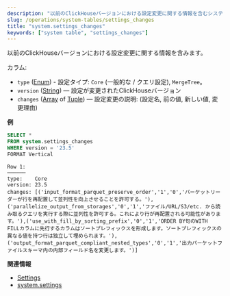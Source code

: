 ```yaml
---
description: "以前のClickHouseバージョンにおける設定変更に関する情報を含むシステムテーブル。"
slug: /operations/system-tables/settings_changes
title: "system.settings_changes"
keywords: ["system table", "settings_changes"]
---
```


以前のClickHouseバージョンにおける設定変更に関する情報を含みます。

カラム:

- `type` ([Enum](../../sql-reference/data-types/enum.md)) - 設定タイプ: `Core` (一般的な / クエリ設定), `MergeTree`。
- `version` ([String](../../sql-reference/data-types/string.md)) — 設定が変更されたClickHouseバージョン
- `changes` ([Array](../../sql-reference/data-types/array.md) of [Tuple](../../sql-reference/data-types/tuple.md)) — 設定変更の説明: (設定名, 前の値, 新しい値, 変更理由)

**例**

``` sql
SELECT *
FROM system.settings_changes
WHERE version = '23.5'
FORMAT Vertical
```

``` text
Row 1:
──────
type:    Core
version: 23.5
changes: [('input_format_parquet_preserve_order','1','0','パーケットリーダーが行を再配置して並列性を向上させることを許可する。'),('parallelize_output_from_storages','0','1','ファイル/URL/S3/etc. から読み取るクエリを実行する際に並列性を許可する。これにより行が再配置される可能性があります。'),('use_with_fill_by_sorting_prefix','0','1','ORDER BY句のWITH FILLカラムに先行するカラムはソートプレフィックスを形成します。ソートプレフィックスの異なる値を持つ行は独立して埋められます。'),('output_format_parquet_compliant_nested_types','0','1','出力パーケットファイルスキーマ内の内部フィールド名を変更します。')]
```

**関連情報**

- [Settings](/operations/system-tables/overview#system-tables-introduction)
- [system.settings](settings.md)
